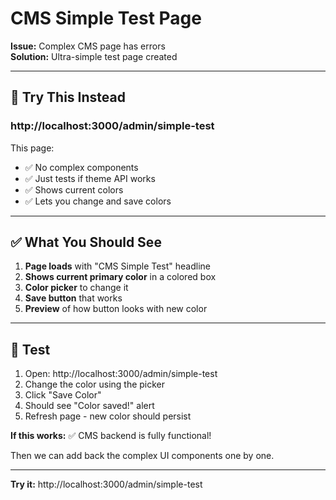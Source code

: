 # CMS Simple Test Page

**Issue:** Complex CMS page has errors  
**Solution:** Ultra-simple test page created

---

## 🚀 Try This Instead

### **http://localhost:3000/admin/simple-test**

This page:
- ✅ No complex components
- ✅ Just tests if theme API works
- ✅ Shows current colors
- ✅ Lets you change and save colors

---

## ✅ What You Should See

1. **Page loads** with "CMS Simple Test" headline
2. **Shows current primary color** in a colored box
3. **Color picker** to change it
4. **Save button** that works
5. **Preview** of how button looks with new color

---

## 🧪 Test

1. Open: http://localhost:3000/admin/simple-test
2. Change the color using the picker
3. Click "Save Color"
4. Should see "Color saved!" alert
5. Refresh page - new color should persist

**If this works:** ✅ CMS backend is fully functional!

Then we can add back the complex UI components one by one.

---

**Try it:** http://localhost:3000/admin/simple-test

